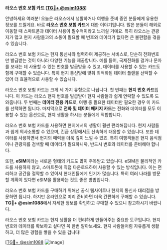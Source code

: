 **라오스 번호 보험 카드 [[TG💪+ @esim1088](https://t.me/s/esim1088)]**

안녕하세요 여러분! 오늘은 라오스에서 생활하거나 여행을 준비 중인 분들에게 유용한 정보를 드릴게요. 바로 **라오스 번호 보험 카드**에 대한 이야기입니다. 많은 분들이 해외로 이동할 때 스마트폰과 데이터 사용이 필수적이라고 느끼실 거예요. 특히 라오스는 관광지가 많고 현지 사람들과의 소통이 필요할 때 번호와 데이터가 없다면 큰 불편함을 겪을 수 있습니다.

라오스 번호 보험 카드는 현지 통신사와 협력하여 제공하는 서비스로, 단순히 전화번호만 발급받는 것이 아니라 다양한 기능을 제공합니다. 예를 들어, 국제전화를 걸거나 문자를 보내는 데 사용할 수 있는 번호를 발급받을 수 있고, 데이터를 사용할 수 있는 카드도 함께 구매할 수 있습니다. 특히 현지 통신망에 맞춰 최적화된 데이터 플랜을 선택할 수 있어 더 효율적으로 사용할 수 있습니다.

라오스 번호 보험 카드는 크게 세 가지 유형으로 나뉩니다. 첫 번째는 **현지 번호 카드**입니다. 이 카드는 라오스 현지 번호를 발급받아 현지 사람들과 쉽게 연락할 수 있도록 도와줍니다. 두 번째는 **데이터 전용 카드**로, 여행 중 필요한 데이터만 필요한 경우 이 카드를 선택하면 됩니다. 마지막으로 **전화 및 데이터 패키지 카드**는 전화와 데이터를 모두 이용할 수 있는 옵션으로, 현지 생활을 하시는 분들에게 적합합니다.

라오스 번호 보험 카드를 사용하면 현지에서의 생활이 훨씬 편리해집니다. 현지 사람들과 쉽게 의사소통할 수 있으며, 긴급 상황에서도 신속하게 대응할 수 있습니다. 또한 데이터를 사용하면서 현지의 매력을 더욱 깊이 느낄 수 있죠. 특히 여행객들은 현지 음식점이나 관광지를 검색할 때 데이터가 필요하니까, 반드시 번호와 데이터를 준비해야 합니다.

또한, **eSIM**이라는 새로운 형태의 카드도 많이 주목받고 있습니다. eSIM은 물리적인 카드를 사용하지 않고, 스마트폰에 직접 다운로드하여 사용할 수 있는 방식입니다. 이는 편리하고 공간을 절약할 수 있어서 현대인들에게 인기가 많습니다. 특히 여러 나라를 방문할 계획이 있다면 eSIM을 활용하는 것도 좋은 방법입니다.

라오스 번호 보험 카드를 구매하기 위해선 공식 웹사이트나 현지의 통신사 대리점을 방문하면 됩니다. 하지만 온라인으로 미리 준비하면 더욱 간편하게 구매할 수 있습니다. **TG💪+ @esim1088**에서 자세한 정보를 확인하고 구매할 수 있으니 참고하시기 바랍니다.

라오스 번호 보험 카드는 현지 생활을 더 편리하게 만들어주는 중요한 도구입니다. 현지 번호와 데이터를 확보하고 싶다면 꼭 한번 알아보세요. 현지 사람들처럼 자유롭게 생활하고, 더 많은 경험을 쌓을 수 있을 겁니다!

[[TG💪+ @esim1088](https://t.me/s/esim1088) ![Image](https://i.postimg.cc/Y0z9fWf4/image.png)]